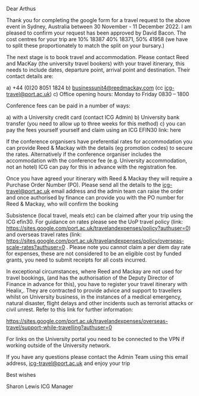 Dear  Arthus

Thank you for completing the google form for a travel request to the above event in Sydney, Australia between 30 November - 11 December 2022. I am pleased to confirm your request has been approved by David Bacon. The cost centres for your trip are 10% 18387 40%  18371, 50% 41958 (we have to split these proportionately to match the split on your bursary.)

The next stage is to book travel and accommodation. Please contact Reed and MacKay (the
university travel bookers) with your travel itinerary, this needs to include dates, departure point,
arrival point and destination. Their contact details are:

a) +44 (0)20 8051 1824
b) businessunit4@reedmackay.com (cc icg-travel@port.ac.uk)
c) Office opening hours: Monday to Friday 0830 – 1800

Conference fees can be paid in a number of ways:

a) with a University credit card (contact ICG Admin)
b) University bank transfer (you need to allow up to three weeks for this method)
c) you can pay the fees yourself  yourself and claim using an ICG EFIN30 link: here

If the conference organisers have preferential rates for accommodation you can provide Reed & Mackay with the details (eg promotion codes) to secure the rates. Alternatively if the conference
organiser includes the accommodation with the conference fee (e.g. University accommodation, not an hotel) ICG can pay for this in advance with the registration fee.

Once you have agreed your itinerary with Reed & Mackay they will require a Purchase Order Number (PO).  Please send all the details to the icg-travel@port.ac.uk email address and the admin team can raise the order and once authorised by finance can provide you with the PO number for Reed & Mackay, who will confirm the booking

Subsistence (local travel, meals etc) can be claimed after your trip using the ICG efin30. For guidance on rates please see the UoP travel policy (link: https://sites.google.com/port.ac.uk/travelandexpenses/policy?authuser=0) and overseas travel rates (link: https://sites.google.com/port.ac.uk/travelandexpenses/policy/overseas-scale-rates?authuser=0 .  Please note you cannot claim a per diem day rate for expenses, these are not considered to be an eligible cost by funded grants, you need to submit receipts for all costs incurred.

In exceptional circumstances, where Reed and Mackay are not used for travel bookings, (and has the authorisation of the Deputy Director of Finance in advance for this), you have to register your travel itinerary with Healix,.  They are contracted to provide advice and support to travellers whilst on University business, in the instances of a medical emergency, natural disaster, flight delays and other incidents such as terrorist attacks or civil unrest. Refer to this link for further information:

https://sites.google.com/port.ac.uk/travelandexpenses/overseas-travel/support-while-travelling?authuser=0

For links on the University portal you need to be connected to the VPN if working outside of the
University network.

If you have any questions please contact the Admin Team using this email address, icg-travel@port.ac.uk and enjoy your trip

Best wishes

Sharon Lewis
ICG Manager
